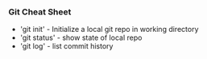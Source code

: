 ### Git Cheat Sheet

* 'git init' - Initialize a local git repo in working directory
* 'git status' - show state of local repo
* 'git log' - list commit history
